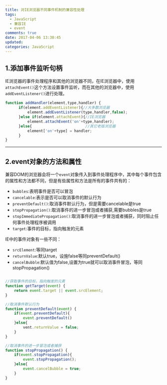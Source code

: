 ```yaml
---
title: 对IE浏览器不同事件机制的兼容性处理
tags:
  - JavaScript
  - 兼容IE
  - event
comments: true
date: 2017-04-06 13:30:45
updated:
categories: JavaScript
---
```


## 1.添加事件监听句柄

IE浏览器的事件处理程序和其他的浏览器不同，在IE浏览器中，使用`attachEvent()`这个方法设置事件监听，而在其他的浏览器中，使用`addEventListener()`进行处理。

``` javascript
function addHandler(element,type,handler) {
      if(element.addEventListener){//大多数浏览器
          element.addEventListener(type,handler,false);
      }else if(element.attachEvent){//IE浏览器
          element.attachEvent('on'+type,handler);
      }else{                        //其它老版浏览器
          element['on'+type] = handler;
      }
}  
```
***
## 2.event对象的方法和属性

兼容DOM的浏览器会将一个`event`对象传入到事件处理程序中，其中每个事件包含的属性和方法都不同，但是有些属性和方法是所有的事件共有的：

* `bubbles`:表明事件是否可以冒泡
* `cancelable`:表示是否可以取消事件的默认行为
* `preventDefault()`:取消事件默认行为，但是需要cancelable是true
* `stopPropagation()`:取消事件的进一步冒泡或者捕获,需要bubbles是true
* `stopImmediatePropagation()`:取消事件的进一步冒泡或者捕获，同时阻止任何事件处理程序被调用
* `target`:事件的目标，指向触发的元素

IE中的事件对象有一些不同：

* `srcElement`:等同target
* `returnValue`:默认true，设施false等同preventDefault()
* `cancelBubble`:默认值为false,设置为true就可以取消事件冒泡，等同stopPropagation()

``` javascript

//获取事件的目标，指向触发的元素
function getTarget(event) {
    return event.target || event.srcElement;
}

//取消事件默认行为
function preventDefault(event) {
    if(event.preventDefault){
        event.preventDefault()
    }else{
        vent.returnValue = false;
    }
}

//取消事件的进一步冒泡或者捕获
function stopPropagation() {
    if(event.stopPropagation){
        event.stopPropagation();
    }else{
        event.cancelBubble = true;
    }
}
```
